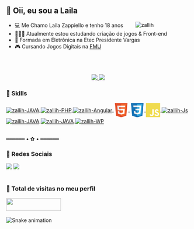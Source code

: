 ## 💜 Oii, eu sou a Laila

<div>
<img align="right" alt="zallih" width="150" src="https://cdn.discordapp.com/attachments/1128416328215167096/1321231581771468862/download20241200235357.png?ex=67a08f8c&is=679f3e0c&hm=d695ef3faff4a5d109ae6689e871a260d6a40237fb3f2cb655b1b5970cfa7d10&">
  
- 💻 Me Chamo Laila Zappiello e tenho 18 anos <br>
- 👩🏽‍💻 Atualmente estou estudando criação de jogos & Front-end<br>
- 📖 Formada em Eletrônica na Etec Presidente Vargas   
- 🎮 Cursando Jogos Digitais na <a href= "https://portal.fmu.br/">FMU</a>
</div>

<br><br>

<div>
  <a href ="https://github.com/zallih">
    <p align="center">
      <img height="150em" src="https://github-readme-stats.vercel.app/api/top-langs/?username=zallih&layout=compact&langs_count=7&theme=tokyonight"/>
      <img height="150em" src="https://github-readme-stats.vercel.app/api?username=zallih&show_icons=true&theme=tokyonight"/>
     </p>
  </a>
</div>

<div>
    
  <h3> 💜 Skills</h3>
  <a href="https://github.com/zallih">
  <img align="center" alt="zallih-JAVA" height="40" width="40" src="https://cdn.jsdelivr.net/gh/devicons/devicon/icons/java/java-original.svg">
  <img align="center" alt="zallih-PHP" height="40" width="40" src="https://www.pngkey.com/png/full/360-3603565_php-logo-png-logo-php.png">
    <img align="center" alt="zallih-Angular" height="40" width="40" src="https://angular.io/assets/images/logos/angularjs/AngularJS-Shield.svg">
  <img align="center" alt="zallih-HTML" height="40" width="40" src="https://raw.githubusercontent.com/devicons/devicon/master/icons/html5/html5-original.svg">
  <img align="center" alt="zalli-CSS" height="40" width="40" src="https://raw.githubusercontent.com/devicons/devicon/master/icons/css3/css3-original.svg">
  <img align="center" alt="zallih-Js" height="40" width="40" src="https://raw.githubusercontent.com/devicons/devicon/master/icons/javascript/javascript-plain.svg">
    <img align="center" alt="zallih-Js" height="40" width="40" src="https://w7.pngwing.com/pngs/915/519/png-transparent-typescript-hd-logo-thumbnail.png">
    <img align="center" alt="zallih-JAVA" height="40" width="40" src="https://coal.gamemaker.io/sites/5d75794b3c84c70006700381/theme/images/og/thumbnail_gm_logo.png?1677843242">
    <img align="center" alt="zallih-JAVA" height="40" width="40" src="https://companieslogo.com/img/orig/U-ea48bc1d.png?t=1634728034">
    <img align="center" alt="zallih-WP" height="40" width="40" src="https://upload.wikimedia.org/wikipedia/commons/9/93/Wordpress_Blue_logo.png">
    </a>
<br><br>
  
━━━━━━ • ✿ • ━━━━━━
<h3>💜 Redes Sociais</h3>
  <a href="https://www.instagram.com/zzappiello.o/" target="_blank"><img src="https://img.shields.io/badge/-Instagram-%23E4405F?style=for-the-badge&logo=instagram&logoColor=white" target="blank"></a>
  <a href="https://www.linkedin.com/in/laila-zappiello/" target="_blank"><img src="https://img.shields.io/badge/-LinkedIn-%230077B5?style=for-the-badge&logo=linkedin&logoColor=white" target="_blank"></a> 
<br><br>

   <h3>💜 Total de visitas no meu perfil </h3>
   <p align="left"> 
     <img alingn="left" width="150" height="35" src="https://profile-counter.glitch.me/zallih/count.svg" />
   </p>

  
  ![Snake animation](https://github.com/zallih/zallih/blob/output/github-contribution-grid-snake.svg)

</div>

